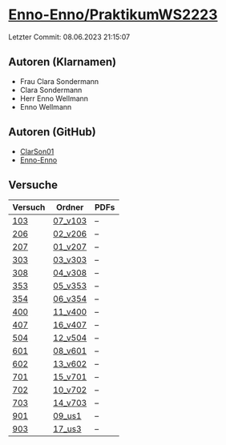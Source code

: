 # [Enno-Enno/PraktikumWS2223](https://github.com/Enno-Enno/PraktikumWS2223)

Letzter Commit: 08.06.2023 21:15:07

## Autoren (Klarnamen)
- Frau Clara Sondermann
- Clara Sondermann
- Herr Enno Wellmann
- Enno Wellmann

## Autoren (GitHub)
- [ClarSon01](https://github.com/ClarSon01)
- [Enno-Enno](https://github.com/Enno-Enno)

## Versuche

|        Versuch         |                                 Ordner                                  |PDFs|
|------------------------|-------------------------------------------------------------------------|----|
|[103](../../versuch/103)|[07_v103](https://github.com/Enno-Enno/PraktikumWS2223/tree/main/07_v103)|–   |
|[206](../../versuch/206)|[02_v206](https://github.com/Enno-Enno/PraktikumWS2223/tree/main/02_v206)|–   |
|[207](../../versuch/207)|[01_v207](https://github.com/Enno-Enno/PraktikumWS2223/tree/main/01_v207)|–   |
|[303](../../versuch/303)|[03_v303](https://github.com/Enno-Enno/PraktikumWS2223/tree/main/03_v303)|–   |
|[308](../../versuch/308)|[04_v308](https://github.com/Enno-Enno/PraktikumWS2223/tree/main/04_v308)|–   |
|[353](../../versuch/353)|[05_v353](https://github.com/Enno-Enno/PraktikumWS2223/tree/main/05_v353)|–   |
|[354](../../versuch/354)|[06_v354](https://github.com/Enno-Enno/PraktikumWS2223/tree/main/06_v354)|–   |
|[400](../../versuch/400)|[11_v400](https://github.com/Enno-Enno/PraktikumWS2223/tree/main/11_v400)|–   |
|[407](../../versuch/407)|[16_v407](https://github.com/Enno-Enno/PraktikumWS2223/tree/main/16_v407)|–   |
|[504](../../versuch/504)|[12_v504](https://github.com/Enno-Enno/PraktikumWS2223/tree/main/12_v504)|–   |
|[601](../../versuch/601)|[08_v601](https://github.com/Enno-Enno/PraktikumWS2223/tree/main/08_v601)|–   |
|[602](../../versuch/602)|[13_v602](https://github.com/Enno-Enno/PraktikumWS2223/tree/main/13_v602)|–   |
|[701](../../versuch/701)|[15_v701](https://github.com/Enno-Enno/PraktikumWS2223/tree/main/15_v701)|–   |
|[702](../../versuch/702)|[10_v702](https://github.com/Enno-Enno/PraktikumWS2223/tree/main/10_v702)|–   |
|[703](../../versuch/703)|[14_v703](https://github.com/Enno-Enno/PraktikumWS2223/tree/main/14_v703)|–   |
|[901](../../versuch/901)|[09_us1](https://github.com/Enno-Enno/PraktikumWS2223/tree/main/09_us1)  |–   |
|[903](../../versuch/903)|[17_us3](https://github.com/Enno-Enno/PraktikumWS2223/tree/main/17_us3)  |–   |
